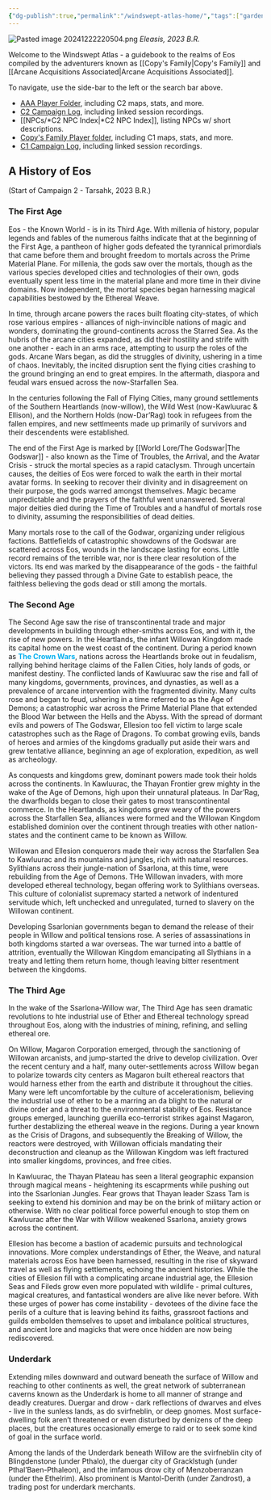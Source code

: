 ```yaml
---
{"dg-publish":true,"permalink":"/windswept-atlas-home/","tags":["gardenEntry"],"updated":"2024-12-23T09:21:37.097-05:00"}
---
```


![Pasted image 20241222220504.png](/img/user/Images/Pasted%20image%2020241222220504.png)
*Eleasis, 2023 B.R.*

Welcome to the Windswept Atlas - a guidebook to the realms of Eos compiled by the adventurers known as [[Copy's Family\|Copy's Family]] and [[Arcane Acquisitions Associated\|Arcane Acquisitions Associated]]. 

To navigate, use the side-bar to the left or the search bar above. 

- [AAA Player Folder](https://drive.google.com/drive/folders/1h7AzJZ2Wgqt7MVjc8zdvR9h1xCZvnepk?usp=drive_link), including C2 maps, stats, and more.
- [C2 Campaign Log](https://docs.google.com/document/d/1_FmRM24L4DgybyEMHTODrN5A18BsP9FnoZsTY3IGHLM/edit?usp=drive_link), including linked session recordings. 
- [[NPCs/*C2 NPC Index\|*C2 NPC Index]], listing NPCs w/ short descriptions.
- [Copy's Family Player folder](https://drive.google.com/drive/folders/1mF8wWxFuJaVAOGqJOEIQKHgvMx14na_x?usp=drive_link), including C1 maps, stats, and more.
- [C1 Campaign Log](https://docs.google.com/document/d/1a-_ZANhiTOuuXzRcYax6bL-IIHH1qneu7XWjSAhY0Wg/edit?usp=drive_link), including linked session recordings.

## A History of Eos
(Start of Campaign 2 - Tarsahk, 2023 B.R.)
### The First Age

Eos - the Known World - is in its Third Age. With millenia of history, popular legends and fables of the numerous faiths indicate that at the beginning of the First Age, a pantheon of higher gods defeated the tyrannical primordials that came before them and brought freedom to mortals across the Prime Material Plane. For millenia, the gods saw over the mortals, though as the various species developed cities and technologies of their own, gods eventually spent less time in the material plane and more time in their divine domains. Now independent, the mortal species began harnessing magical capabilities bestowed by the Ethereal Weave.

In time, through arcane powers the races built floating city-states, of which rose various empires - alliances of nigh-invincible nations of magic and wonders, dominating the ground-continents across the Starred Sea. As the hubris of the arcane cities expanded, as did their hostility and strife with one another - each in an arms race, attempting to usurp the roles of the gods. Arcane Wars began, as did the struggles of divinity, ushering in a time of chaos. Inevitably, the incited disruption sent the flying cities crashing to the ground bringing an end to great empires. In the aftermath, diaspora and feudal wars ensued across the now-Starfallen Sea.

In the centuries following the Fall of Flying Cities, many ground settlements of the Southern Heartlands (now-willow), the Wild West (now-Kawluurac & Ellison), and the Northern Holds (now-Dar’Rag) took in refugees from the fallen empires, and new settlmeents made up primarily of survivors and their descendents were established. 

The end of the First Age is marked by [[World Lore/The Godswar\|The Godswar]] - also known as the Time of Troubles, the Arrival, and the Avatar Crisis - struck the mortal species as a rapid cataclysm. Through uncertain causes, the deities of Eos were forced to walk the earth in their mortal avatar forms. In seeking to recover their divinity and in disagreement on their purpose, the gods warred amongst themselves. Magic became unpredictable and the prayers of the faithful went unanswered. Several major deities died during the Time of Troubles and a handful of mortals rose to divinity, assuming the responsibilities of dead deities. 

Many mortals rose to the call of the Godwar, organizing under religious factions. Battlefields of catastrophic showdowns of the Godswar are scattered across Eos, wounds in the landscape lasting for eons. Little record remains of the terrible war, nor is there clear resolution of the victors. Its end was marked by the disappearance of the gods - the faithful believing they passed through a Divine Gate to establish peace, the faithless believing the gods dead or still among the mortals. 

### The Second Age

The Second Age saw the rise of transcontinental trade and major developments in building through ether-smiths across Eos, and with it, the rise of new powers. In the Heartlands, the infant Willowan Kingdom made its capital home on the west coast of the continent. During a period known as **<font color="#00b0f0">The Crown Wars</font>**, nations across the Heartlands broke out in feudalism, rallying behind heritage claims of the Fallen Cities, holy lands of gods, or manifest destiny. The conflicted lands of Kawluurac saw the rise and fall of many kingdoms, governments, provinces, and dynasties, as well as a prevalence of arcane intervention with the fragmented divinity. Many cults rose and began to feud, ushering in a time referred to as the Age of Demons; a catastrophic war across the Prime Material Plane that extended the Blood War between the Hells and the Abyss. With the spread of dormant evils and powers of The Godswar, Ellesion too fell victim to large scale catastrophes such as the Rage of Dragons. To combat growing evils, bands of heroes and armies of the kingdoms gradually put aside their wars and grew tentative alliance, beginning an age of exploration, expedition, as well as archeology. 

As conquests and kingdoms grew, dominant powers made took their holds across the continents. In Kawluurac, the Thayan Frontier grew mighty in the wake of the Age of Demons, high upon their unnatural plateaus. In Dar’Rag, the dwarfholds began to close their gates to most transcontinental commerce. In the Heartlands, as kingdoms grew weary of the powers across the Starfallen Sea, alliances were formed and the Willowan Kingdom established dominion over the continent through treaties with other nation-states and the continent came to be known as Willow.

Willowan and Ellesion conquerors made their way across the Starfallen Sea to Kawluurac and its mountains and jungles, rich with natural resources. Sylithians across their jungle-nation of Ssarlona, at this time, were rebuilding from the Age of Demons. THe Willowan invaders, with more developed ethereal technology, began offering work to Sylithians overseas. This culture of colonialist supremacy started a network of indentured servitude which, left unchecked and unregulated, turned to slavery on the Willowan continent. 

Developing Ssarlonian governments began to demand the release of their people in Willow and political tensions rose. A series of assassinations in both kingdoms started a war overseas. The war turned into a battle of attrition, eventually the Willowan Kingdom emancipating all Slythians in a treaty and letting them return home, though leaving bitter resentment between the kingdoms. 
### The Third Age

In the wake of the Ssarlona-Willow war, The Third Age has seen dramatic revolutions to hte industrial use of Ether and Ethereal technology spread throughout Eos, along with the industries of mining, refining, and selling ethereal ore. 

On Willow, Magaron Corporation emerged, through the sanctioning of Willowan arcanists, and jump-started the drive to develop civilization. Over the recent century and a half, many outer-settlements across Willow began to polarize towards city centers as Magaron built ethereal reactors that would harness ether from the earth and distribute it throughout the cities. Many were left uncomfortable by the culture of accelerationism, believing the industrial use of ether to be a marring an da blight to the natural or divine order and a threat to the environmental stability of Eos. Resistance groups emerged, launching guerilla eco-terrorist strikes against Magaron, further destablizing the ethereal weave in the regions. During a year known as the Crisis of Dragons, and subsequently the Breaking of Willow, the reactors were destroyed, with Willowan officials mandating their deconstruction and cleanup as the Willowan Kingdom was left fractured into smaller kingdoms, provinces, and free cities. 

In Kawluurac, the Thayan Plateau has seen a literal geographic expansion through magical means - heightening its escaprments while pushing out into the Ssarlonian Jungles. Fear grows that Thayan leader Szass Tam is seeking to extend his dominion and may be on the brink of military action or otherwise. With no clear political force powerful enough to stop them on Kawluurac after the War with Willow weakened Ssarlona, anxiety grows across the continent. 

Ellesion has become a bastion of academic pursuits and technological innovations. More complex understandings of Ether, the Weave, and natural materials across Eos have been harnessed, resulting in the rise of skyward travel as well as flying settlements, echoing the ancient histories. While the cities of Ellesion fill with a complicating arcane industrial age, the Ellesion Seas and Fileds grow even more populated with wildlife - primal cultures, magical creatures, and fantastical wonders are alive like never before. With these urges of power has come instability - devotees of the divine face the perils of a culture that is leaving behind its faiths, grassroot factions and guilds embolden themselves to upset and imbalance political structures, and ancient lore and magicks that were once hidden are now being rediscovered. 

### Underdark 

Extending miles downward and outward beneath the surface of Willow and reaching to other continents as well, the great network of subterranean caverns known as the Underdark is home to all manner of strange and deadly creatures. Duergar and drow - dark reflections of dwarves and elves - live in the sunless lands, as do svirfneblin, or deep gnomes. Most surface-dwelling folk aren’t threatened or even disturbed by denizens of the deep places, but the creatures occasionally emerge to raid or to seek some kind of goal in the surface world.

Among the lands of the Underdark beneath Willow are the svirfneblin city of Blingdenstone (under Pthalo), the duergar city of Gracklstugh (under Pthal’Baen-Pthaleon), and the imfamous drow city of Menzoberranzan (under the Ethelrim). Also prominent is Mantol-Derith (under Zandrost), a trading post for underdark merchants.